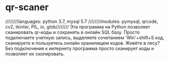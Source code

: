 # qr-scaner
////////languages: python 3.7, mysql 5.7 ////////modules: pymysql, qrcode, cv2, tkinter, PIL, io, glob////////
Эта программа на Python позволяет сканировать qr-коды и сохранять в онлайн SQL базу. Просто подключаете учетную запись, выделяете сочетанием 'Win'+shift+S код, сканируете и пользуетесь онлайн хранилищем кодов. Живёте в лесу? Без подключения к интернету программа просто сканирует коды и позволяет их скопировать.
